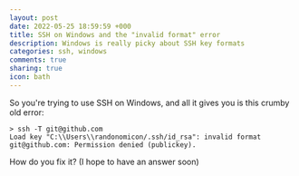 ```yaml
---
layout: post
date: 2022-05-25 18:59:59 +000
title: SSH on Windows and the "invalid format" error
description: Windows is really picky about SSH key formats
categories: ssh, windows
comments: true
sharing: true
icon: bath
---
```


So you're trying to use SSH on Windows, and all it gives you is this crumby old error:

    > ssh -T git@github.com
    Load key "C:\\Users\\randonomicon/.ssh/id_rsa": invalid format
    git@github.com: Permission denied (publickey).

How do you fix it? (I hope to have an answer soon)



